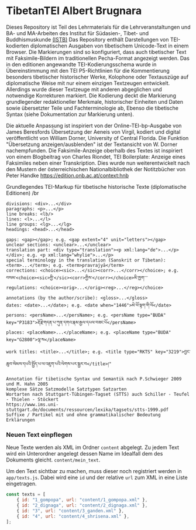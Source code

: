 # TibetanTEI Albert Brugnara
Dieses Repository ist Teil des Lehrmaterials für die Lehrveranstaltungen und BA- und MA-Arbeiten des Institut für Südasien-, Tibet- und Buddhismuskunde [(ISTB)](https://stb.univie.ac.at/)
Das Repository enthält Darstellungen von TEI-kodierten diplomatischen Ausgaben von tibetischem Unicode-Text in einem Browser. Die Markierungen sind so konfiguriert, dass auch tibetischer Text mit Faksimile-Bildern im traditionellen Pecha-Format angezeigt werden. Das in den editionen angewandte TEI-Kodierungsschema wurde in Übereinstimmung mit den TEI P5-Richtlinien für die Kommentierung besonders tibetischer historischer Werke, Kolophone oder Textauszüge auf diplomatische Weise mit nur einem einzigen Textzeugen entwickelt. Allerdings wurde dieser Textzeuge mit anderen abgeglichen und notwendige Korrekturen markiert. Die Kodierung deckt die Markierung grundlegender redaktioneller Merkmale, historischer Einheiten und Daten sowie übersetzter Teile und Fachterminologie ab, Ebenso die tibetische Syntax (siehe Dokumentation zur Markierung unten).

Die aktuelle Anpassung ist inspiriert von der Online-TEI-bp-Ausgabe von James Beresfords Übersetzung der Aeneis von Virgil, kodiert und digital veröffentlicht von William Dorner, University of Central Florida. Die Funktion "Übersetzung anzeigen/ausblenden" ist der Textansicht von W. Dorner nachempfunden. Die Faksimile-Anzeige oberhalb des Textes ist inspiriert von einem Blogbeitrag von Charles Riondet, TEI Boilerplate: Anzeige eines Faksimiles neben einer Transkription.
Dies wurde nun weiterentwickelt nach den Mustern der österreichischen Nationalbibliothek der Notitzbücher von Peter Handke https://edition.onb.ac.at/context:hnb


Grundlegendes TEI-Markup für tibetische historische Texte (diplomatische Editionen) /br

    divisions: <div>...</div>
    paragraphs: <p>...</p>
    line breaks: <lb/> 
    lines: <l>...</l>
    line groups: <lg>...</lg>
    headings: <head>...</head>

    gaps: <gap></gap>; e.g. <gap extent="4" unit="letters"></gap>
    unclear sections: <unclear>...</unclear>
    translation part: <div type="translation"><p xml:lang="de">...</p></div>; e.g. <p xml:lang="whylie">...</p>
    special terminology in the translation (Sanskrit or Tibetan): <term>...</term>; e.g. <term>pravrajyā</term>
    corrections: <choice><sic>...</sic><corr>...</corr></choice>; e.g. བསམ་<choice><sic>གྱི་</sic><corr>གྱིས་</corr></choice>མི་ཁྱག་་་་
    regulations: <choice><orig>...</orig><reg>...</reg></choice>

    annotations (by the author/scribe): <gloss>...</gloss>
    dates: <date>...</date>; e.g. <date when="1446">མེ་ཕོ་སྟག་གི་ལོ</date>
    persons: <persName>...</persName>; e.g. <persName type="BUDA" key="P3183">རྡོ་རྗེ་གདན་པ་ཀུན་དགའ་རྣམ་རྒྱལ་དཔལ་བཟང་པོ</persName>
    places: <placeName>...</placeName>; e.g. <placeName type="BUDA" key="G2800">ལྷ་ས</placeName>
    work titles: <title>...</title>; e.g. <title type="RKTS" key="3219">བྱང་ཆུབ་སེམས་དཔའི་སྤྱོད་པ་ལ་འཇུག་པའི་ལེགས་པར་སྦྱར་བ</title>།"
    
    Annotation für tibetische Syntax und Semantik nach P.Schwieger 2009 und M. Hahn 2005
    komplexe Sätze Satzmodelle Satztypen Satzarten
    Wortarten nach Stuttgart-Tübingen-Tagset (STTS) auch Schiller - Teufel - Thielen - Stöckert 
    https://www.ims.uni-stuttgart.de/documents/ressourcen/lexika/tagsets/stts-1999.pdf
    Suffixe / Partikel mit und ohne grammatikalischer Bedeutung
    Erklärungen
    
### Neuen Text einpflegen

Neue Texte werden als XML im Ordner `content` abgelegt. Zu jedem Text wird ein Unterordner angelegt dessen Name im Idealfall dem des Dokuments gleicht. `content/mein_text`.

Um den Text sichtbar zu machen, muss dieser noch registriert werden in `app/texts.js`. Dabei wird eine `id` und der relative `url` zum XML in eine Liste eingetragen. 

```javascript
const texts = [
    { id: "1_gompopa", url: "content/1_gompopa.xml" },
    { id: "2_dignaga", url: "content/2_dignaga.xml" },
    { id: "3", url: "content/3_ganden.xml" },
    { id: "4", url: "content/4_shrisena.xml" },
];
```
